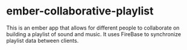 ember-collaborative-playlist
============================

This is an ember app that allows for different people to collaborate on building a playlist of sound and music. It uses FireBase to synchronize playlist data between clients.
